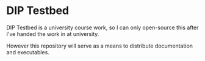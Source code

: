 # DIP Testbed
DIP Testbed is a university course work, so I can only open-source 
this after I've handed the work in at university.  
  
However this repository will serve as a means to distribute documentation
and executables.  
  
